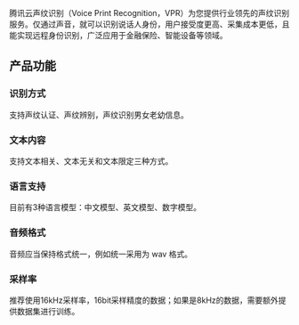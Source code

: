 腾讯云声纹识别（Voice Print Recognition，VPR）为您提供行业领先的声纹识别服务。仅通过声音，就可以识别说话人身份，用户接受度更高、采集成本更低，且能实现远程身份识别，广泛应用于金融保险、智能设备等领域。
## 产品功能

### 识别方式
支持声纹认证、声纹辨别，声纹识别男女老幼信息。

### 文本内容
支持文本相关、文本无关和文本限定三种方式。

### 语言支持
目前有3种语言模型：中文模型、英文模型、数字模型。

### 音频格式
音频应当保持格式统一，例如统一采用为 wav 格式。

### 采样率
推荐使用16kHz采样率，16bit采样精度的数据；如果是8kHz的数据，需要额外提供数据集进行训练。


